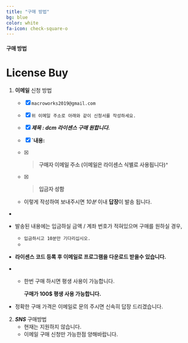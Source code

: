 ```yaml
---
title: "구매 방법"
bg: blue
color: white
fa-icon: check-square-o
---
```


#### 구매 방법

# License Buy

1. **이메일** 신청 방법

   - [x] `macroworks2019@gmail.com`

   - [x] `위 이메일 주소로 아래와 같이 신청서를 작성하세요.`

   - [x] ***제목 : dcm 라이센스 구매 원합니다.***

   - [x] **`내용:** 

   - [x] > **구매자 이메일 주소  (이메일은 라이센스 식별로 사용됩니다)***

   - [x] > **입금자 성함**

   

   - 이렇게 작성하여 보내주시면 *10분* 이내 **답장**이 발송 됩니다.
- 
- 발송된 내용에는 입금하실 금액 / 계좌 번호가 적혀있으며 구매를 원하실 경우,
   - `입금하시고 10분만 기다리십시오.`
   - 
- **라이센스 코드 등록 후 이메일로 프로그램을 다운로드 받을수 있습니다.**
- 
   - 한번 구매 하시면 평생 사용이 가능합니다.
   
     **구매가 100$ 평생 사용 가능합니다.**
   
   
- 정확한 구매 가격은 이메일로 문의 주시면 신속히 답장 드리겠습니다.
  
2. ***SNS*** 구매방법
   * 현재는 지원하지 않습니다.
   * 이메일 구매 신청만 가능한점 양해바랍니다.

